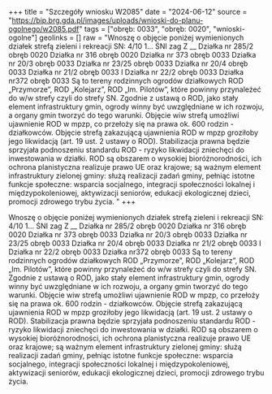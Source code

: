 +++
title = "Szczegóły wniosku W2085"
date = "2024-06-12"
source = "https://bip.brg.gda.pl/images/uploads/wnioski-do-planu-ogolnego/w2085.pdf"
tags = ["obręb: 0033", "obręb: 0020", "wnioski-ogolne"]
geolinks = []
raw = "Wnoszę o objęcie poniżej wymienionych działek strefą zieleni i rekreacji SN: 4/10 1... ŚNI zag Z __  Działka nr 285/2 obręb 0020  Działka nr 316 obręb 0020  Działka nr 373 obręb 0033  Działka nr 20/3 obręb 0033   Działka nr 23/25 obręb 0033   Działka nr 20/4 obręb 0033   Działka nr 21/2 obręb 0033  I  Działka nr 22/2 obręb 0033 Działka nr372 obręb 0033 Są to tereny rodzinnych ogrodów działkowych ROD „Przymorze”, ROD „Kolejarz”, ROD „Im. Pilotów”, które powinny przynależeć do w/w strefy czyli do strefy SN. Zgodnie z ustawą o ROD, jako stały element infrastruktury gmin, ogrody winny być uwzględniane w ich rozwoju, a organy gmin tworzyć do tego warunki.  Objęcie wiw strefą umożliwi ujawnienie ROD w mpzp, co przełoży się na prawa ok. 600 rodzin - działkowców.   Objęcie strefą zakazującą ujawnienia ROD w mpzp groziłoby jego likwidacją (art. 19 ust. 2 ustawy o ROD).  Stabilizacja prawna będzie sprzyjała podnoszeniu standardu ROD - ryzyko likwidacji zniechęci do inwestowania  w działki. ROD są obszarem o wysokiej bioróżnorodności, ich ochrona planistyczna realizuje prawo UE oraz  krajowe; są ważnym element infrastruktury zielonej gminy: służą realizacji zadań gminy, pełniąc istotne funkcje  społeczne: wsparcia socjalnego, integracji społeczności lokalnej i międzypokoleniowej, aktywizacji seniorów,  edukacji ekologicznej dzieci, promocji zdrowego trybu życia.  "
+++

Wnoszę o objęcie poniżej wymienionych działek strefą zieleni i rekreacji SN:
4/10 1... ŚNI zag Z __
 Działka nr 285/2 obręb 0020
 Działka nr 316 obręb 0020
 Działka nr 373 obręb 0033
 Działka nr 20/3 obręb 0033 
 Działka nr 23/25 obręb 0033 
 Działka nr 20/4 obręb 0033 
 Działka nr 21/2 obręb 0033 
I
 Działka nr 22/2 obręb 0033
Działka nr372 obręb 0033
Są to tereny rodzinnych ogrodów działkowych ROD „Przymorze”, ROD „Kolejarz”, ROD „Im. Pilotów”,
które powinny przynależeć do w/w strefy czyli do strefy SN. Zgodnie z ustawą o ROD, jako stały element
infrastruktury gmin, ogrody winny być uwzględniane w ich rozwoju, a organy gmin tworzyć do tego warunki. 
Objęcie wiw strefą umożliwi ujawnienie ROD w mpzp, co przełoży się na prawa ok. 600 rodzin - działkowców. 
 Objęcie strefą zakazującą ujawnienia ROD w mpzp groziłoby jego likwidacją (art. 19 ust. 2 ustawy o ROD). 
Stabilizacja prawna będzie sprzyjała podnoszeniu standardu ROD - ryzyko likwidacji zniechęci do inwestowania 
w działki. ROD są obszarem o wysokiej bioróżnorodności, ich ochrona planistyczna realizuje prawo UE oraz 
krajowe; są ważnym element infrastruktury zielonej gminy: służą realizacji zadań gminy, pełniąc istotne funkcje 
społeczne: wsparcia socjalnego, integracji społeczności lokalnej i międzypokoleniowej, aktywizacji seniorów, 
edukacji ekologicznej dzieci, promocji zdrowego trybu życia.
 



